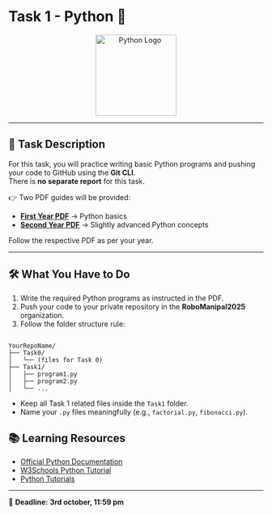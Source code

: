 # Task 1 - Python 🐍

<p align="center">
  <img src="https://upload.wikimedia.org/wikipedia/commons/c/c3/Python-logo-notext.svg" alt="Python Logo" width="160"/>
</p>


---

## 📄 Task Description  

For this task, you will practice writing basic Python programs and pushing your code to GitHub using the **Git CLI**.  
There is **no separate report** for this task.  

👉 Two PDF guides will be provided:  
-  [**First Year PDF**](task1_first_year.pdf) → Python basics 
- [**Second Year PDF**](task1_second_year.pdf) → Slightly advanced Python concepts

Follow the respective PDF as per your year.  

---

## 🛠️ What You Have to Do  

1. Write the required Python programs as instructed in the PDF.  
2. Push your code to your private repository in the **RoboManipal2025** organization.  
3. Follow the folder structure rule:  

```

YourRepoName/
├── Task0/
│   └── (files for Task 0)
├── Task1/
│   ├── program1.py
│   ├── program2.py
│   └── ...

````

- Keep all Task 1 related files inside the `Task1` folder.  
- Name your `.py` files meaningfully (e.g., `factorial.py`, `fibonacci.py`).  


## 📚 Learning Resources

* [Official Python Documentation](https://docs.python.org/3/)
* [W3Schools Python Tutorial](https://www.w3schools.com/python/)
* [Python Tutorials](https://youtube.com/playlist?list=PL-osiE80TeTt2d9bfVyTiXJA-UTHn6WwU&feature=shared)

---

📌 **Deadline:**  **3rd october, 11:59 pm**
